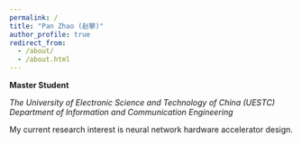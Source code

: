 ```yaml
---
permalink: /
title: "Pan Zhao (赵攀)"
author_profile: true
redirect_from: 
  - /about/
  - /about.html
---
```


**Master Student**

*The University of Electronic Science and Technology of China (UESTC)*    
*Department of Information and Communication Engineering*

My current research interest is neural network hardware accelerator design.

